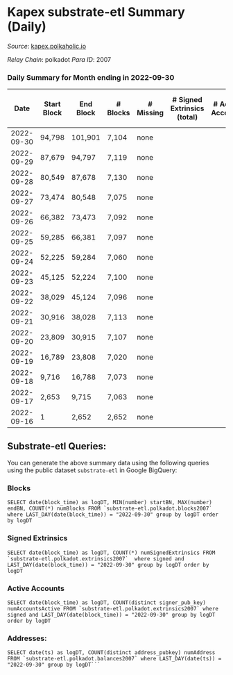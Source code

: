 # Kapex substrate-etl Summary (Daily)

_Source_: [kapex.polkaholic.io](https://kapex.polkaholic.io)

*Relay Chain*: polkadot
*Para ID*: 2007



### Daily Summary for Month ending in 2022-09-30


| Date | Start Block | End Block | # Blocks | # Missing | # Signed Extrinsics (total) | # Active Accounts | # Addresses with Balances | # Events | # Transfers | # XCM Transfers In | # XCM Transfers Out |
| ---- | ----------- | --------- | -------- | --------- | --------------------------- | ----------------- | ------------------------- | -------- | ----------- | ------------------ | ------------------- |
| 2022-09-30 | 94,798 | 101,901 | 7,104 | none  |  |  | 3 | 14,212 |   |   |   |
| 2022-09-29 | 87,679 | 94,797 | 7,119 | none  |  |  |  | 14,242 |   |   |   |
| 2022-09-28 | 80,549 | 87,678 | 7,130 | none  |  |  |  | 14,264 |   |   |   |
| 2022-09-27 | 73,474 | 80,548 | 7,075 | none  |  |  |  | 14,154 |   |   |   |
| 2022-09-26 | 66,382 | 73,473 | 7,092 | none  |  |  |  | 14,188 |   |   |   |
| 2022-09-25 | 59,285 | 66,381 | 7,097 | none  |  |  |  | 14,198 |   |   |   |
| 2022-09-24 | 52,225 | 59,284 | 7,060 | none  |  |  |  | 14,123 |   |   |   |
| 2022-09-23 | 45,125 | 52,224 | 7,100 | none  |  |  |  | 14,204 |   |   |   |
| 2022-09-22 | 38,029 | 45,124 | 7,096 | none  |  |  |  | 14,196 |   |   |   |
| 2022-09-21 | 30,916 | 38,028 | 7,113 | none  |  |  |  | 14,230 |   |   |   |
| 2022-09-20 | 23,809 | 30,915 | 7,107 | none  |  |  |  | 14,218 |   |   |   |
| 2022-09-19 | 16,789 | 23,808 | 7,020 | none  |  |  |  | 14,044 |   |   |   |
| 2022-09-18 | 9,716 | 16,788 | 7,073 | none  |  |  |  | 14,150 |   |   |   |
| 2022-09-17 | 2,653 | 9,715 | 7,063 | none  |  |  |  | 14,130 |   |   |   |
| 2022-09-16 | 1 | 2,652 | 2,652 | none  |  |  |  | 5,305 |   |   |   |

## Substrate-etl Queries:
You can generate the above summary data using the following queries using the public dataset `substrate-etl` in Google BigQuery:


### Blocks
```
SELECT date(block_time) as logDT, MIN(number) startBN, MAX(number) endBN, COUNT(*) numBlocks FROM `substrate-etl.polkadot.blocks2007`  where LAST_DAY(date(block_time)) = "2022-09-30" group by logDT order by logDT
```


### Signed Extrinsics
```
SELECT date(block_time) as logDT, COUNT(*) numSignedExtrinsics FROM `substrate-etl.polkadot.extrinsics2007`  where signed and LAST_DAY(date(block_time)) = "2022-09-30" group by logDT order by logDT
```


### Active Accounts
```
SELECT date(block_time) as logDT, COUNT(distinct signer_pub_key) numAccountsActive FROM `substrate-etl.polkadot.extrinsics2007` where signed and LAST_DAY(date(block_time)) = "2022-09-30" group by logDT order by logDT
```


### Addresses:
```
SELECT date(ts) as logDT, COUNT(distinct address_pubkey) numAddress FROM `substrate-etl.polkadot.balances2007` where LAST_DAY(date(ts)) = "2022-09-30" group by logDT```

